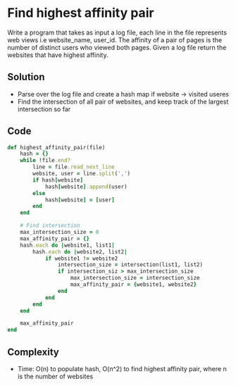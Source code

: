 # Find highest affinity pair
Write a program that takes as input a log file, each line in the file represents web views i.e
website_name, user_id. The affinity of a pair of pages is the number of distinct users who viewed
both pages. Given a log file return the websites that have highest affinity.

## Solution
- Parse over the log file and create a hash map if website -> visited useres
- Find the intersection of all pair of websites, and keep track of the largest intersection so far

## Code
```ruby
def highest_affinity_pair(file)
    hash = {}
    while !file.end?
        line = file.read_next_line
        website, user = line.split(',')
        if hash[website]
            hash[website].append(user)
        else
            hash[website] = [user]
        end
    end

    # Find intersection
    max_intersection_size = 0
    max_affinity_pair = {}
    hash.each do |website1, list1|
        hash.each do |website2, list2|
            if website1 != website2
                intersection_size = intersection(list1, list2)
                if intersection_siz > max_intersection_size
                    max_intersection_size = intersection_size
                    max_affinity_pair = {website1, website2}
                end
            end
        end
    end

    max_affinity_pair
end
```

## Complexity
- Time: O(n) to populate hash, O(n^2) to find highest affinity pair, where n is the number of websites
